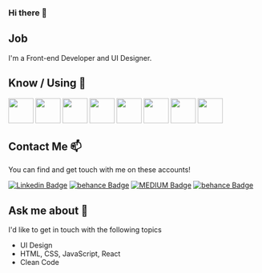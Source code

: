 ### Hi there 💬


## Job

I'm a  Front-end Developer  and UI Designer.

<!-- **deryadenizballi/deryadenizballi** is a ✨ _special_ ✨ repository because its `README.md` (this file) appears on your GitHub profile. -->


## Know / Using 🧠
<code><img height="50" src="https://www.vectorlogo.zone/logos/javascript/javascript-ar21.svg"></code>
<code><img height="50" src="https://www.vectorlogo.zone/logos/getbootstrap/getbootstrap-ar21.svg"></code>
<code><img height="50" src="https://www.vectorlogo.zone/logos/tailwindcss/tailwindcss-ar21.svg"></code>
<code><img height="50" src="https://www.vectorlogo.zone/logos/reactjs/reactjs-ar21.svg"></code>
<code><img height="50" src="https://www.vectorlogo.zone/logos/w3_html5/w3_html5-ar21.svg"></code>
<code><img height="50" src="https://www.vectorlogo.zone/logos/gulpjs/gulpjs-ar21.svg"></code>
<code><img height="50" src="https://www.vectorlogo.zone/logos/w3_css/w3_css-ar21.svg"></code>
<code><img height="50" src="https://www.vectorlogo.zone/logos/visualstudio_code/visualstudio_code-ar21.svg"></code>



## Contact Me 📫

You can find and get touch with me on these accounts!

[![Linkedin Badge](https://img.shields.io/badge/DERYA-FOLLOW%20ON%20LINKEDIN-blue)](https://www.linkedin.com/in/derya-ball%C4%B1-21480015b/)
[![behance Badge](https://img.shields.io/badge/DERYA-FOLLOW%20ON%20BEHANCE-green)](https://www.behance.net/deryaball)
[![MEDIUM Badge](https://img.shields.io/badge/DERYA-FOLLOW%20ON%20MEDIUM-orange)](https://ddry564.medium.com/)
[![behance Badge](https://img.shields.io/badge/DERYA-FOLLOW%20ON%20WEBS%C4%B0TE-brightgreen)](https://deryadenizballi.netlify.app/)

## Ask me about 💬

I'd like to get in touch with the following topics

  - UI Design
  - HTML, CSS, JavaScript, React
  - Clean Code
  
  

